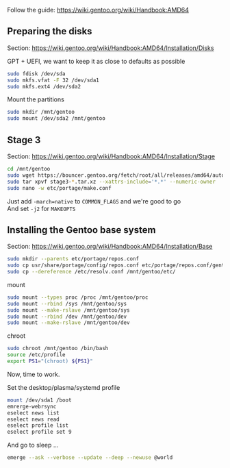 Follow the guide: https://wiki.gentoo.org/wiki/Handbook:AMD64

## Preparing the disks

Section: https://wiki.gentoo.org/wiki/Handbook:AMD64/Installation/Disks

GPT + UEFI, we want to keep it as close to defaults as possible
```bash
sudo fdisk /dev/sda
sudo mkfs.vfat -F 32 /dev/sda1
sudo mkfs.ext4 /dev/sda2
```

Mount the partitions
```bash
sudo mkdir /mnt/gentoo
sudo mount /dev/sda2 /mnt/gentoo
```

## Stage 3

Section: https://wiki.gentoo.org/wiki/Handbook:AMD64/Installation/Stage

```bash
cd /mnt/gentoo
sudo wget https://bouncer.gentoo.org/fetch/root/all/releases/amd64/autobuilds/20210616T214502Z/stage3-amd64-systemd-20210616T214502Z.tar.xz
sudo tar xpvf stage3-*.tar.xz --xattrs-include='*.*' --numeric-owner
sudo nano -w etc/portage/make.conf
```

Just add `-march=native` to `COMMON_FLAGS` and we're good to go  
And set `-j2` for `MAKEOPTS`

## Installing the Gentoo base system

Section: https://wiki.gentoo.org/wiki/Handbook:AMD64/Installation/Base

```bash
sudo mkdir --parents etc/portage/repos.conf
sudo cp usr/share/portage/config/repos.conf etc/portage/repos.conf/gentoo.conf
sudo cp --dereference /etc/resolv.conf /mnt/gentoo/etc/
```

mount
```bash
sudo mount --types proc /proc /mnt/gentoo/proc
sudo mount --rbind /sys /mnt/gentoo/sys
sudo mount --make-rslave /mnt/gentoo/sys
sudo mount --rbind /dev /mnt/gentoo/dev
sudo mount --make-rslave /mnt/gentoo/dev
```

chroot
```bash
sudo chroot /mnt/gentoo /bin/bash
source /etc/profile
export PS1="(chroot) ${PS1}"
```

Now, time to work.  

Set the desktop/plasma/systemd profile
```bash
mount /dev/sda1 /boot
emrerge-webrsync
eselect news list
eselect news read
eselect profile list
eselect profile set 9
```

And go to sleep ...
```bash
emerge --ask --verbose --update --deep --newuse @world
```



